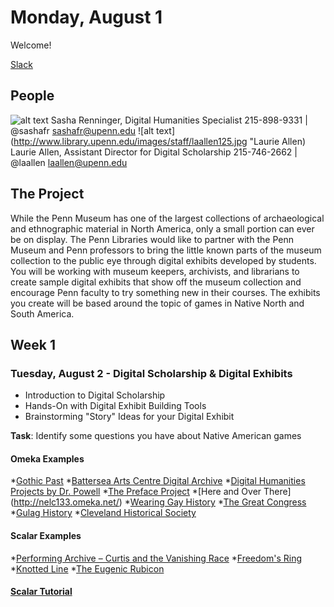 # Monday, August 1

Welcome!

[Slack](https://pennds.slack.com)

## People
![alt text](https://avatars2.githubusercontent.com/u/1661248?v=3&s=96 "Sasha Renninger")
Sasha Renninger, Digital Humanities Specialist
215-898-9331 | @sashafr
[sashafr@upenn.edu](mailto:laallen@upenn.edu)
![alt text](http://www.library.upenn.edu/images/staff/laallen125.jpg "Laurie Allen) Laurie Allen, Assistant Director for Digital Scholarship
215-746-2662 | @laallen
[laallen@upenn.edu](mailto:laallen@upenn.edu)

## The Project
While the Penn Museum has one of the largest collections of archaeological and ethnographic material in North America, only a small portion can ever be on display. The Penn Libraries would like to partner with the Penn Museum and Penn professors to bring the little known parts of the museum collection to the public eye through digital exhibits developed by students. You will be working with museum keepers, archivists, and librarians to create sample digital exhibits that show off the museum collection and encourage Penn faculty to try something new in their courses. The exhibits you create will be based around the topic of games in Native North and South America.

## Week 1

### Tuesday, August 2 - Digital Scholarship & Digital Exhibits

* Introduction to Digital Scholarship
* Hands-On with Digital Exhibit Building Tools
* Brainstorming "Story" Ideas for your Digital Exhibit

**Task**: Identify some questions you have about Native American games

#### Omeka Examples
*[Gothic Past](http://gothicpast.com/)
*[Battersea Arts Centre Digital Archive](http://www.bacarchive.org.uk/)
*[Digital Humanities Projects by Dr. Powell](http://tbpdh.omeka.net/)
*[The Preface Project](http://prefaceproject.omeka.net/)
*[Here and Over There] (http://nelc133.omeka.net/)
*[Wearing Gay History](http://wearinggayhistory.com/)
*[The Great Congress](http://acsc.lib.udel.edu/great-congress)
*[Gulag History](http://gulaghistory.org/)
*[Cleveland Historical Society](http://clevelandhistorical.org/)

#### Scalar Examples
*[Performing Archive – Curtis and the Vanishing Race](http://scalar.usc.edu/works/performingarchive/index)
*[Freedom's Ring](http://freedomsring.stanford.edu/?view=Speech)
*[Knotted Line](http://knottedline.com/)
*[The Eugenic Rubicon](http://scalar.usc.edu/works/the-eugenic-rubicon/index)

#### [Scalar Tutorial](http://scalar.usc.edu/works/guide2/getting-started)



